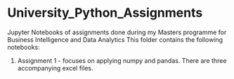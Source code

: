 # University_Python_Assignments
Jupyter Notebooks of assignments done during my Masters programme for Business Intelligence and Data Analytics
This folder contains the following notebooks:
1. Assignment 1 - focuses on applying numpy and pandas. There are three accompanying excel files.
